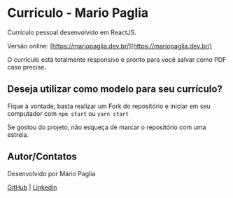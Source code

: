 # Curriculo - Mario Paglia

Currículo pessoal desenvolvido em ReactJS.

Versão online: [https://mariopaglia.dev.br/](https://mariopaglia.dev.br/)

O currículo está totalmente responsivo e pronto para você salvar como PDF caso precise.

## Deseja utilizar como modelo para seu currículo?

Fique à vontade, basta realizar um Fork do repositório e iniciar em seu computador com `npm start` ou `yarn start`

Se gostou do projeto, não esqueça de marcar o repositório com uma estrela.

## Autor/Contatos

Desenvolvido por Mário Paglia

[GitHub](https://github.com/mariopaglia) | [Linkedin](https://www.linkedin.com/in/mpagliajr/)
